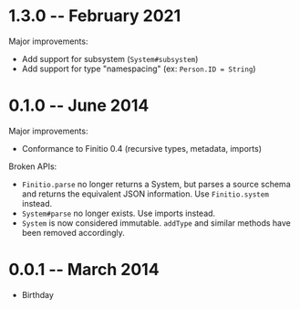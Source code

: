 # 1.3.0 -- February 2021

Major improvements:

* Add support for subsystem (`System#subsystem`)
* Add support for type "namespacing" (ex: `Person.ID = String`)

# 0.1.0 -- June 2014

Major improvements:

* Conformance to Finitio 0.4 (recursive types, metadata, imports)

Broken APIs:

* `Finitio.parse` no longer returns a System, but parses a source schema and
  returns the equivalent JSON information. Use `Finitio.system` instead.
* `System#parse` no longer exists. Use imports instead.
* `System` is now considered immutable. `addType` and similar methods have
  been removed accordingly.

# 0.0.1 -- March 2014

* Birthday
